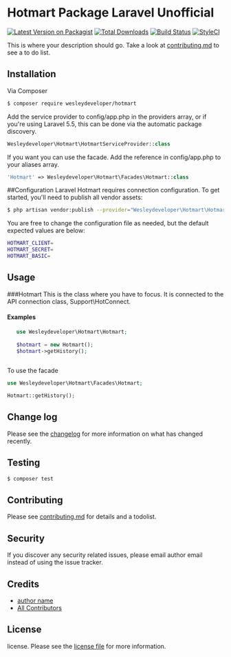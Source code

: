 # Hotmart Package Laravel Unofficial

[![Latest Version on Packagist][ico-version]][link-packagist]
[![Total Downloads][ico-downloads]][link-downloads]
[![Build Status][ico-travis]][link-travis]
[![StyleCI][ico-styleci]][link-styleci]

This is where your description should go. Take a look at [contributing.md](contributing.md) to see a to do list.

## Installation

Via Composer

``` bash
$ composer require wesleydeveloper/hotmart
```
Add the service provider to config/app.php in the providers array, or if you're using Laravel 5.5, this can be done via the automatic package discovery.
```php
Wesleydeveloper\Hotmart\HotmartServiceProvider::class
```
If you want you can use the facade. Add the reference in config/app.php to your aliases array.
```php
'Hotmart' => Wesleydeveloper\Hotmart\Facades\Hotmart::class
```
##Configuration
Laravel Hotmart requires connection configuration. To get started, you'll need to publish all vendor assets:
```bash
$ php artisan vendor:publish --provider="Wesleydeveloper\Hotmart\HotmartServiceProvider"
```
You are free to change the configuration file as needed, but the default expected values are below:
```bash
HOTMART_CLIENT=
HOTMART_SECRET=
HOTMART_BASIC=
```
## Usage
###Hotmart
This is the class where you have to focus. It is connected to the API connection class, Support\HotConnect.
#### Examples
```php
   use Wesleydeveloper\Hotmart\Hotmart;
   
   $hotmart = new Hotmart();
   $hotmart->getHistory();
   
```
To use the facade
```php
use Wesleydeveloper\Hotmart\Facades\Hotmart;

Hotmart::getHistory();
```
## Change log

Please see the [changelog](changelog.md) for more information on what has changed recently.

## Testing

``` bash
$ composer test
```

## Contributing

Please see [contributing.md](contributing.md) for details and a todolist.

## Security

If you discover any security related issues, please email author email instead of using the issue tracker.

## Credits

- [author name][link-author]
- [All Contributors][link-contributors]

## License

license. Please see the [license file](license.md) for more information.

[ico-version]: https://img.shields.io/packagist/v/wesleydeveloper/hotmart.svg?style=flat-square
[ico-downloads]: https://img.shields.io/packagist/dt/wesleydeveloper/hotmart.svg?style=flat-square
[ico-travis]: https://img.shields.io/travis/wesleydeveloper/hotmart/master.svg?style=flat-square
[ico-styleci]: https://styleci.io/repos/197770792/shield

[link-packagist]: https://packagist.org/packages/wesleydeveloper/hotmart
[link-downloads]: https://packagist.org/packages/wesleydeveloper/hotmart
[link-travis]: https://travis-ci.org/wesleydeveloper/hotmart
[link-styleci]: https://styleci.io/repos/197770792/
[link-author]: https://github.com/wesleydeveloper
[link-contributors]: ../../contributors
